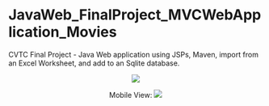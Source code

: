 # JavaWeb_FinalProject_MVCWebApplication_Movies
CVTC Final Project - Java Web application using JSPs, Maven, import from an Excel Worksheet, and add to an Sqlite database. 

<p align="center">
   <img src="https://user-images.githubusercontent.com/69563324/118670066-e98c8580-b7bb-11eb-83db-d90cdab5bddf.jpg">
</p>      

<p align="center">
   Mobile View: 
   
   <img src="https://user-images.githubusercontent.com/69563324/118670097-eee9d000-b7bb-11eb-91a1-d3aaba3022af.jpg">
</p>  
